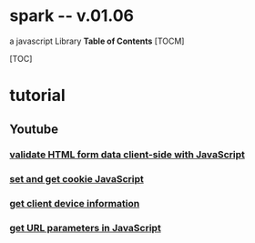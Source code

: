 # spark -- v.01.06
a javascript Library
**Table of Contents**
[TOCM]

[TOC]

# tutorial
## Youtube
### [validate HTML form data client-side with JavaScript](https://youtu.be/3HqpWeYReSc)
### [set and get cookie JavaScript](https://youtu.be/VRZkGPQhlSA)
### [get client device information](https://youtu.be/E6JMhK7nfWw)
### [get URL parameters in JavaScript](https://youtu.be/YMPjPG4qIx0)
